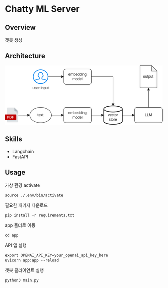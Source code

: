 # Chatty ML Server

## Overview
챗봇 생성

## Architecture

<img src="./assets/ML_architecture.png">

## Skills
- Langchain
- FastAPI

## Usage
가상 환경 activate
```
source ./.env/bin/activate
```

필요한 패키지 다운로드
```
pip install -r requirements.txt
```

app 폴더로 이동
```
cd app
```

API 앱 실행
```
export OPENAI_API_KEY=your_openai_api_key_here
uvicorn app:app --reload
```

챗봇 클라이언트 실행
```
python3 main.py
```
